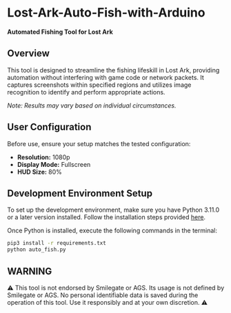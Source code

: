 # Lost-Ark-Auto-Fish-with-Arduino

**Automated Fishing Tool for Lost Ark**

## Overview

This tool is designed to streamline the fishing lifeskill in Lost Ark, providing automation without interfering with game code or network packets. It captures screenshots within specified regions and utilizes image recognition to identify and perform appropriate actions.

*Note: Results may vary based on individual circumstances.*

## User Configuration

Before use, ensure your setup matches the tested configuration:

- **Resolution:** 1080p
- **Display Mode:** Fullscreen
- **HUD Size:** 80%

## Development Environment Setup

To set up the development environment, make sure you have Python 3.11.0 or a later version installed. Follow the installation steps provided [here](link-to-installation-guide).

Once Python is installed, execute the following commands in the terminal:

```bash
pip3 install -r requirements.txt
python auto_fish.py
```

## WARNING
⚠️ This tool is not endorsed by Smilegate or AGS. Its usage is not defined by Smilegate or AGS. No personal identifiable data is saved during the operation of this tool. Use it responsibly and at your own discretion. ⚠️